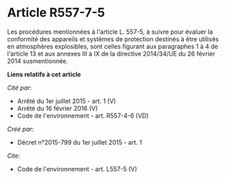 # Article R557-7-5

Les procédures mentionnées à l'article L. 557-5, à suivre pour évaluer la conformité des appareils et systèmes de protection
destinés à être utilisés en atmosphères explosibles, sont celles figurant aux paragraphes 1 à 4 de l'article 13 et aux
annexes III à IX de la directive 2014/34/UE du 26 février 2014 susmentionnée.

**Liens relatifs à cet article**

_Cité par_:

  - Arrêté du 1er juillet 2015 - art. 1 (V)
  - Arrêté du 16 février 2016 (V)
  - Code de l'environnement - art. R557-4-6 (VD)

_Créé par_:

  - Décret n°2015-799 du 1er juillet 2015 - art. 1

_Cite_:

  - Code de l'environnement - art. L557-5 (V)
